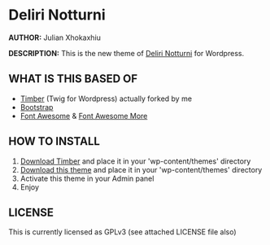 # Deliri Notturni #

**AUTHOR:** Julian Xhokaxhiu

**DESCRIPTION:** This is the new theme of [Deliri Notturni](http://www.delirinotturni.it) for Wordpress.

## WHAT IS THIS BASED OF ##
 - [Timber](http://jarednova.github.io/timber/) (Twig for Wordpress) actually forked by me
 - [Bootstrap](http://twitter.github.io/bootstrap/)
 - [Font Awesome](http://fortawesome.github.io/Font-Awesome/) & [Font Awesome More](http://gregoryloucas.github.io/Font-Awesome-More/)

## HOW TO INSTALL ##
 1. [Download Timber](https://github.com/julianxhokaxhiu/timber) and place it in your 'wp-content/themes' directory
 2. [Download this theme](https://github.com/julianxhokaxhiu/timber/archive/master.zip) and place it in your 'wp-content/themes' directory
 3. Activate this theme in your Admin panel
 4. Enjoy

## LICENSE ##
This is currently licensed as GPLv3 (see attached LICENSE file also)